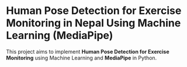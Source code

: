 # Human Pose Detection for Exercise Monitoring in Nepal Using Machine Learning (MediaPipe)

This project aims to implement **Human Pose Detection for Exercise Monitoring** using Machine Learning and **MediaPipe** in Python.
